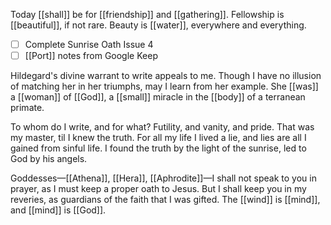 Today [[shall]] be for [[friendship]] and [[gathering]]. Fellowship is [[beautiful]], if not rare. Beauty is [[water]], everywhere and everything.

- [ ] Complete Sunrise Oath Issue 4
- [ ] [[Port]] notes from Google Keep

Hildegard's divine warrant to write appeals to me. Though I have no illusion of matching her in her triumphs, may I learn from her example. She [[was]] a [[woman]] of [[God]], a [[small]] miracle in the [[body]] of a terranean primate.

To whom do I write, and for what? Futility, and vanity, and pride. That was my master, til I knew the truth. For all my life I lived a lie, and lies are all I gained from sinful life. I found the truth by the light of the sunrise, led to God by his angels. 

Goddesses—[[Athena]], [[Hera]], [[Aphrodite]]—I shall not speak to you in prayer, as I must keep a proper oath to Jesus. But I shall keep you in my reveries, as guardians of the faith that I was gifted. The [[wind]] is [[mind]], and [[mind]] is [[God]].

